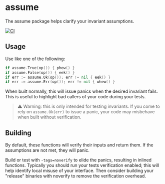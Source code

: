 # assume

The assume package helps clarify your invariant assumptions.

[![CI](https://github.com/mutility/assume/actions/workflows/build.yaml/badge.svg)](https://github.com/mutility/assume/actions/workflows/build.yaml)

## Usage

Use like one of the following:

```go
if assume.True(op()) { phew() }
if assume.False(op()) { eek() }
if err := assume.Ok(op()); err != nil { eek() }
if err := assume.Err(op()); err != nil { whew() }
```

When built normally, this will issue panics when the desired invariant fails. This is useful to highlight bad callers of your code during your tests.

> ⚠️ Warning: this is only intended for testing invariants. If you come to rely on `assume.Ok(err)` to issue a panic, your code may misbehave when built without verification.

## Building

By default, these functions will verify their inputs and return them. If the assumptions are not met, they will panic.

Build or test with `-tags=noverify` to elide the panics, resulting in inlined functions. Typically you should run your tests verification enabled; this will help identify local misuse of your interface. Then consider building your "release" binaries with noverify to remove the verification overhead.
